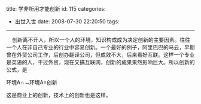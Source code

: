title: 学非所用才能创新
id: 115
categories:
  - 出世入世
date: 2008-07-30 22:20:50
tags:
---

    创新离不开人，所以一个人的环境，知识构成成为决定创新的主要因素。<!--more-->往往一个人在非自己专业的行业中容易创新。一个最好的例子，阿里巴巴的马云，早期曾在外贸公司工作，后创办翻译公司，但成效不大，后来看好互联。这样一个专业是英语的人，干过外贸，现在又搞互联网，创新的成果果然影响巨大。所以创新的公式，是

环境A∩﹁环境A=创新

这是商业上的创新，技术上的创新也是这样。